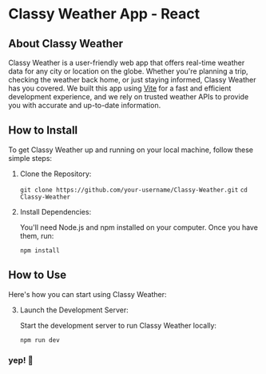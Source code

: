 # Classy Weather App - React

## About Classy Weather

Classy Weather is a user-friendly web app that offers real-time weather data for any city or location on the globe. Whether you're planning a trip, checking the weather back home, or just staying informed, Classy Weather has you covered. We built this app using [Vite](https://vitejs.dev/) for a fast and efficient development experience, and we rely on trusted weather APIs to provide you with accurate and up-to-date information.

## How to Install

To get Classy Weather up and running on your local machine, follow these simple steps:

1. Clone the Repository:

   `git clone https://github.com/your-username/Classy-Weather.git`
   `cd Classy-Weather`

2. Install Dependencies:

   You'll need Node.js and npm installed on your computer. Once you have them, run:

   `npm install`

## How to Use

Here's how you can start using Classy Weather:

3. Launch the Development Server:

   Start the development server to run Classy Weather locally:

   `npm run dev`

### yep! 🙌
